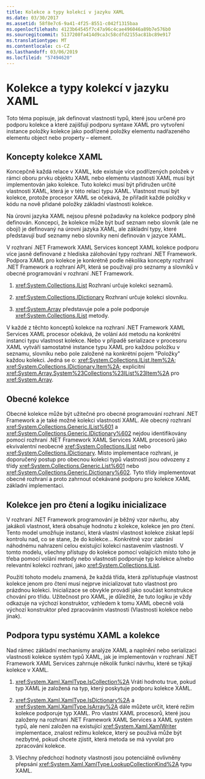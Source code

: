 ```yaml
---
title: Kolekce a typy kolekcí v jazyku XAML
ms.date: 03/30/2017
ms.assetid: 58f8e7c6-9a41-4f25-8551-c042f1315baa
ms.openlocfilehash: 4123b64545f7c47a96c4cae496046a89b7e576b0
ms.sourcegitcommit: 5137208fa414d9ca3c58cdfd2155ac81bc89e917
ms.translationtype: MT
ms.contentlocale: cs-CZ
ms.lasthandoff: 03/06/2019
ms.locfileid: "57494620"
---
```

# <a name="collections-and-collection-types-for-xaml"></a>Kolekce a typy kolekcí v jazyku XAML

Toto téma popisuje, jak definovat vlastnosti typů, které jsou určené pro podporu kolekce a které zajišťují podporu syntaxe XAML pro vytvoření instance položky kolekce jako podřízené položky elementu nadřazeného elementu object nebo property – element.

## <a name="xaml-collection-concepts"></a>Koncepty kolekce XAML

Koncepčně každá relace v XAML, kde existuje více podřízených položek v rámci oboru prvku objektu XAML nebo elementu vlastnosti XAML musí být implementován jako kolekce. Tuto kolekci musí být přidružen určité vlastnosti XAML, která je v této relaci typu XAML. Vlastnost musí být kolekce, protože procesor XAML se očekává, že přiřadit každé položky v kódu na nově přidané položky základní vlastnosti kolekce.

Na úrovni jazyka XAML nejsou přesné požadavky na kolekce podpory plně definován. Koncepci, že kolekce může být buď seznam nebo slovník (ale ne obojí) je definovaný na úrovni jazyka XAML, ale základní typy, které představují buď seznamy nebo slovníky není definován v jazyce XAML.

V rozhraní .NET Framework XAML Services koncept XAML kolekce podporu více jasně definované z hlediska zálohování typy rozhraní .NET Framework. Podpora XAML pro kolekce je konkrétně podle několika koncepty rozhraní .NET Framework a rozhraní API, která se používají pro seznamy a slovníků v obecné programování v rozhraní .NET Framework.

1. <xref:System.Collections.IList> Rozhraní určuje kolekci seznamů.

2. <xref:System.Collections.IDictionary> Rozhraní určuje kolekci slovníku.

3. <xref:System.Array> představuje pole a pole podporuje <xref:System.Collections.IList> metody.

V každé z těchto konceptů kolekce na rozhraní .NET Framework XAML Services XAML procesor očekává, že volání `Add` metodu na konkrétní instanci typu vlastnost kolekce. Nebo v případě serializace v procesoru XAML vytváří samostatné instance typu XAML pro každou položku v seznamu, slovníku nebo pole založené na konkrétní pojem "Položky" každou kolekci. Jedná se o: <xref:System.Collections.IList.Item%2A>; <xref:System.Collections.IDictionary.Item%2A>; explicitní <xref:System.Array.System%23Collections%23IList%23Item%2A> pro <xref:System.Array>.

## <a name="generic-collections"></a>Obecné kolekce

Obecné kolekce může být užitečné pro obecné programování rozhraní .NET Framework a je také možné kolekci vlastností XAML. Ale obecný rozhraní <xref:System.Collections.Generic.IList%601> a <xref:System.Collections.Generic.IDictionary%602> nejdou identifikovány pomocí rozhraní .NET Framework XAML Services XAML procesorů jako ekvivalentní neobecné <xref:System.Collections.IList> nebo <xref:System.Collections.IDictionary>. Místo implementace rozhraní, je doporučený postup pro obecnou kolekci typů vlastností jsou odvozeny z třídy <xref:System.Collections.Generic.List%601> nebo <xref:System.Collections.Generic.Dictionary%602>. Tyto třídy implementovat obecné rozhraní a proto zahrnout očekávané podporu pro kolekce XAML základní implementaci.

## <a name="read-only-collections-and-initialization-logic"></a>Kolekce jen pro čtení a logiku inicializace

V rozhraní .NET Framework programování je běžný vzor návrhu, aby jakákoli vlastnost, která obsahuje hodnotu z kolekce, kolekce jen pro čtení. Tento model umožňuje instanci, která vlastní vlastnost kolekce získat lepší kontrolu nad, co se stane, že do kolekce... Konkrétně vzor zabrání náhodnému nahrazení celou existující kolekci nastavením vlastnosti. V tomto modelu, všechny přístupy do kolekce pomocí volajících místo toho je třeba pomocí volání metody nebo vlastnosti podporuje typ kolekce a/nebo relevantní kolekci rozhraní, jako <xref:System.Collections.IList>.

Použití tohoto modelu znamená, že každá třída, která zpřístupňuje vlastnost kolekce jenom pro čtení musí nejprve inicializovat tuto vlastnost pro prázdnou kolekci. Inicializace se obvykle provádí jako součást konstrukce chování pro třídu. Užitečnost pro XAML, je důležité, že tuto logiku je vždy odkazuje na výchozí konstruktor, vzhledem k tomu XAML obecně volá výchozí konstruktor před zpracováním vlastnosti (Vlastnosti kolekce nebo jinak).

## <a name="xaml-type-system-support-and-collections"></a>Podpora typu systému XAML a kolekce

Nad rámec základní mechanismy analýze XAML a naplnění nebo serializaci vlastnosti kolekce systém typů XAML, jak je implementován v rozhraní .NET Framework XAML Services zahrnuje několik funkcí návrhu, které se týkají kolekce v XAML.

1. <xref:System.Xaml.XamlType.IsCollection%2A> Vrátí hodnotu true, pokud typ XAML je založená na typ, který poskytuje podporu kolekce XAML.

2. <xref:System.Xaml.XamlType.IsDictionary%2A> a <xref:System.Xaml.XamlType.IsArray%2A> dále můžete určit, které režim kolekce podporuje typ XAML. Pro vlastní XAML procesorů, které jsou založeny na rozhraní .NET Framework XAML Services a XAML systém typů, ale není založen na existující <xref:System.Xaml.XamlWriter> implementace, znalost režimu kolekce, který se používá může být nezbytné, pokud chcete zjistit, která metoda se má vyvolat pro zpracování kolekce.

3. Všechny předchozí hodnoty vlastnosti jsou potenciálně ovlivněny přepsání <xref:System.Xaml.XamlType.LookupCollectionKind%2A> typu XAML.

